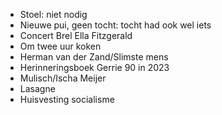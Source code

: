 - Stoel: niet nodig
- Nieuwe pui, geen tocht: tocht had ook wel iets
- Concert Brel Ella Fitzgerald
- Om twee uur koken
- Herman van der Zand/Slimste mens
- Herinneringsboek Gerrie 90 in 2023
- Mulisch/Ischa Meijer
- Lasagne
- Huisvesting socialisme